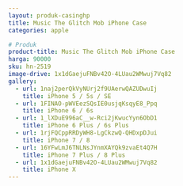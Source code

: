 ```yaml
---
layout: produk-casinghp
title: Music The Glitch Mob iPhone Case
categories: apple

# Produk
product-title: Music The Glitch Mob iPhone Case
harga: 90000
sku: hn-2519
image-drive: 1x1dGaejuFNBv42O-4LUau2WMwuj7Vq82
gallery:
  - url: 1naj2perQkVyNUrj2f9UAerwQAZUDwuIj
    title: iPhone 5 / 5s / SE
  - url: 1FINAO-pWVEezSQsIE0usjqKsqyE8_Ppq
    title: iPhone 6 / 6s
  - url: 1_lXDuE996aC__w-Rci2jKwucYyn6ObD1
    title: iPhone 6 Plus / 6s Plus
  - url: 1rjFQCppRRDyWH8-LgCkzwQ-QHDxpDJui
    title: iPhone 7 / 8
  - url: 16YFwLmJ6TNLNsJYnmXAYQk9zvaEt4Q7H
    title: iPhone 7 Plus / 8 Plus
  - url: 1x1dGaejuFNBv42O-4LUau2WMwuj7Vq82
    title: iPhone X
---
```

